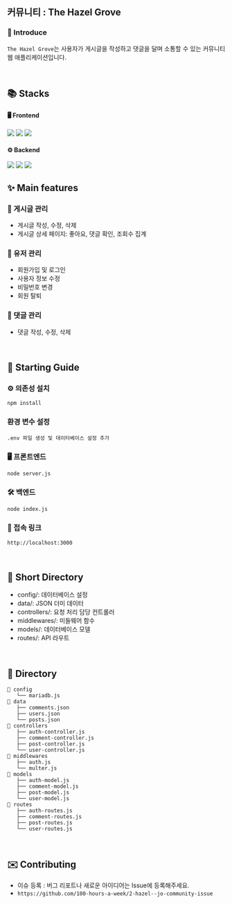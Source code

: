 ## 커뮤니티 : The Hazel Grove 
### 💁 Introduce
`The Hazel Grove`는 사용자가 게시글을 작성하고 댓글을 달며 소통할 수 있는 커뮤니티 웹 애플리케이션입니다. 

<br>

## 📚 Stacks
#### 🖥️ Frontend
<img src="https://img.shields.io/badge/html5-E34F26?style=for-the-badge&logo=html5&logoColor=white"> 
<img src="https://img.shields.io/badge/css-1572B6?style=for-the-badge&logo=css3&logoColor=white"> 
<img src="https://img.shields.io/badge/javascript-F7DF1E?style=for-the-badge&logo=javascript&logoColor=black">

#### ⚙️ Backend 
<img src="https://img.shields.io/badge/express-000000?style=for-the-badge&logo=express&logoColor=white">
<img src="https://img.shields.io/badge/node.js-339933?style=for-the-badge&logo=Node.js&logoColor=white">
<img src="https://img.shields.io/badge/mariaDB-003545?style=for-the-badge&logo=mariaDB&logoColor=white">


<br>


## ✨ Main features
### 📝 게시글 관리 
- 게시글 작성, 수정, 삭제
- 게시글 상세 페이지: 좋아요, 댓글 확인, 조회수 집계
### 👤 유저 관리 
- 회원가입 및 로그인
- 사용자 정보 수정
- 비밀번호 변경
- 회원 탈퇴
### 💬 댓글 관리 
- 댓글 작성, 수정, 삭제

<br>

## 🚀 Starting Guide
### ⚙️ 의존성 설치
`npm install`
### 환경 변수 설정 
`.env 파일 생성 및 데이터베이스 설정 추가`
### 🖥️ 프론트엔드 
`node server.js`
### 🛠️ 백엔드 
`node index.js`
### 🔗 접속 링크
`http://localhost:3000`

<br>

## 📂 Short Directory
- config/: 데이터베이스 설정 
- data/: JSON 더미 데이터 
- controllers/: 요청 처리 담당 컨트롤러 
- middlewares/: 미들웨어 함수 
- models/: 데이터베이스 모델 
- routes/: API 라우트 

<br>


## 📁 Directory
```Shell
📁 config
   └── mariadb.js
📁 data
   ├── comments.json
   ├── users.json 
   └── posts.json
📁 controllers
   ├── auth-controller.js
   ├── comment-controller.js
   ├── post-controller.js
   └── user-controller.js
📁 middlewares 
   ├── auth.js
   └── multer.js
📁 models
   ├── auth-model.js
   ├── comment-model.js
   ├── post-model.js
   └── user-model.js
📁 routes
   ├── auth-routes.js
   ├── comment-routes.js
   ├── post-routes.js
   └── user-routes.js
```


<br>


## ✉️ Contributing 
- 이슈 등록 : 버그 리포트나 새로운 아이디어는 Issue에 등록해주세요. 
- `https://github.com/100-hours-a-week/2-hazel--jo-community-issue`